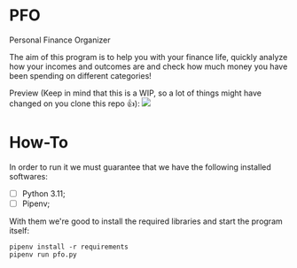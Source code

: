 # PFO
Personal Finance Organizer

The aim of this program is to help you with your finance life, quickly analyze how your incomes and outcomes are and check how much money you have been spending on different categories!

Preview (Keep in mind that this is a WIP, so a lot of things might have changed on you clone this repo 👍):
![](https://github.com/marcosatsf/PFO/tree/main/assets/videos/pfo_example.gif)

# How-To

In order to run it we must guarantee that we have the following installed softwares:
- [ ] Python 3.11;
- [ ] Pipenv;

With them we're good to install the required libraries and start the program itself:
```
pipenv install -r requirements
pipenv run pfo.py
```
